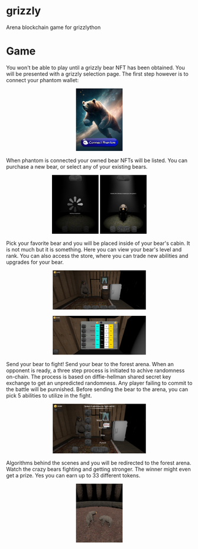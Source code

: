 # grizzly
Arena blockchain game for grizzlython

# Game

You won't be able to play until a grizzly bear NFT has been obtained. You will be presented with a grizzly selection page. The first step however is to connect your phantom wallet:

<p align="center">
<img src="https://github.com/Virus-Axel/grizzly/blob/master/screenshots/start.png"  width="25%" height="25%">
</p>

When phantom is connected your owned bear NFTs will be listed. You can purchase a new bear, or select any of your existing bears.

<p align="center">
<img src="https://github.com/Virus-Axel/grizzly/blob/master/screenshots/loading_bears.png"  width="25%" height="25%">
<img src="https://github.com/Virus-Axel/grizzly/blob/master/screenshots/bear_select.png"  width="25%" height="25%">
</p>

Pick your favorite bear and you will be placed inside of your bear's cabin. It is not much but it is something. Here you can view your bear's level and rank. You can also access the store, where you can trade new abilities and upgrades for your bear.

<p align="center">
<img src="https://github.com/Virus-Axel/grizzly/blob/master/screenshots/lobby.png"  width="50%" height="50%">
</p>
<p align="center">
<img src="https://github.com/Virus-Axel/grizzly/blob/master/screenshots/shop.png"  width="50%" height="50%">
</p>

Send your bear to fight! Send your bear to the forest arena. When an opponent is ready, a three step process is initiated to achive randomness on-chain. The process is based on diffie-hellman shared secret key exchange to get an unpredicted randomness. Any player failing to commit to the battle will be punnished. Before sending the bear to the arena, you can pick 5 abilities to utilize in the fight.

<p align="center">
<img src="https://github.com/Virus-Axel/grizzly/blob/master/screenshots/move_select.png"  width="50%" height="50%">
</p>

Algorithms behind the scenes and you will be redirected to the forest arena. Watch the crazy bears fighting and getting stronger. The winner might even get a prize. Yes you can earn up to 33 different tokens.

<p align="center">
<img src="https://github.com/Virus-Axel/grizzly/blob/master/screenshots/arena.png"  width="25%" height="25%">
</p>
